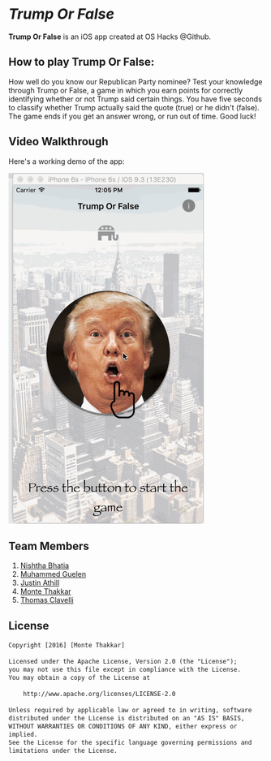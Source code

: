 # *Trump Or False*

**Trump Or False** is an iOS app created at OS Hacks @Github.

## How to play Trump Or False:

How well do you know our Republican Party nominee? Test your knowledge through Trump or False, a game in which you earn points for correctly identifying whether or not Trump said certain things. You have five seconds to classify whether Trump actually said the quote (true) or he didn't (false). The game ends if you get an answer wrong, or run out of time. Good luck!

## Video Walkthrough

Here's a working demo of the app:

![Trump Or False walkthrough](trump.gif)


## Team Members

1. [Nishtha Bhatia](https://github.com/nishthabhatia)
2. [Muhammed Guelen](https://github.com/mguelen)
3. [Justin Athill](https://github.com/jathill)
4. [Monte Thakkar](https://github.com/monte9)
5. [Thomas Clavelli](https://github.com/tjclavel)


## License

    Copyright [2016] [Monte Thakkar]

    Licensed under the Apache License, Version 2.0 (the "License");
    you may not use this file except in compliance with the License.
    You may obtain a copy of the License at

        http://www.apache.org/licenses/LICENSE-2.0

    Unless required by applicable law or agreed to in writing, software
    distributed under the License is distributed on an "AS IS" BASIS,
    WITHOUT WARRANTIES OR CONDITIONS OF ANY KIND, either express or implied.
    See the License for the specific language governing permissions and
    limitations under the License.
